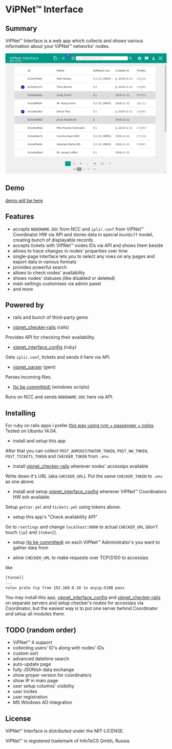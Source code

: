 # ViPNet™ Interface

## Summary

ViPNet™ Interface is a web app which collects and shows various information about your ViPNet™ networks' nodes.

![ViPNet™ Interface main window](/doc/img/main.png?raw=true)

## Demo

[demo will be here](https://www.example.com)

## Features

* accepts `NODENAME.DOC` from NCC and `iplir.conf` from ViPNet™ Coordinator HW via API and stores data in special `HashDiff` model, creating bunch of displayable records
* accepts tickets with ViPNet™ nodes IDs via API and shows them beside
* allows to trace changes in nodes' properties over time
* single-page interface lets you to select any rows on any pages and export data in various formats
* provides powerful search
* allows to check nodes' availability
* shows nodes' statuses (like disabled or deleted)
* main settings customises via admin panel
* and more

## Powered by

* rails and bunch of third-party gems

* [vipnet_checker-rails](https://github.com/kengho/vipnet_checker-rails) (rails)

Provides API for checking their availability.

* [vipnet_interface_config](https://github.com/kengho/vipnet_interface_config) (ruby)

Gets `iplir.conf`, tickets and sends it here via API.

* [vipnet_parser](https://github.com/kengho/vipnet_parser) (gem)

Parses incoming files.

* [(to be committed)](https://github.com/kengho/) (windows scripts)

Runs on NCC and sends `NODENAME.DOC` here via API.

## Installing

For ruby on rails apps I prefer [this way using rvm + passenger + nginx](https://www.phusionpassenger.com/library/walkthroughs/deploy/ruby/ownserver/nginx/oss/install_language_runtime.html/). Tested on Ubuntu 14.04.

* install and setup this app

After that you can collect `POST_ADMINISTRATOR_TOKEN`, `POST_HW_TOKEN`, `POST_TICKETS_TOKEN` and `CHECKER_TOKEN` from `.env`.

* install [vipnet_checker-rails](https://github.com/kengho/vipnet_checker-rails) wherever nodes' accessips available

Write down it's URL (aka `CHECKER_URL`). Put the same `CHECKER_TOKEN` to `.env` as one above.

* install and setup [vipnet_interface_config](https://github.com/kengho/vipnet_interface_config) wherever ViPNet™ Coordinators HW ssh available.

Setup `getter.yml` and `tickets.yml` using tokens above.

* setup this app's "Check availability API"

 Go to `/settings` and change `localhost:8080` to actual `CHECKER_URL` (don't touch `{ip}` and `{token}`).

* setup [(to be committed)](https://github.com/kengho/) on each ViPNet™ Administrator's you want to gather data from

* allow `CHECKER_URL` to make requests over TCP\5100 to accessips

like
```
[tunnel]
...
rule= proto tcp from 192.168.0.10 to anyip:5100 pass
```

You may install this app, [vipnet_interface_config](https://github.com/kengho/vipnet_interface_config) and  [vipnet_checker-rails](https://github.com/kengho/vipnet_checker-rails) on separate servers and setup checker's routes for accessips via Coordinator, but the easiest way is to put one server behind Coordinator and setup all modules there.

## TODO (random order)

* ViPNet™ 4 support
* collecting users' ID's along with nodes' IDs
* custom sort
* advanced datetime search
* auto-update page
* fully JSONish data exchange
* show proper version for coordinators
* show IP in main page
* user setup columns' visibility
* user invites
* user registration
* MS Windows AD integration

## License

ViPNet™ Interface is distributed under the MIT-LICENSE.

ViPNet™ is registered trademark of InfoTeCS Gmbh, Russia.
